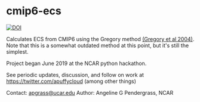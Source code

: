 # cmip6-ecs

[![DOI](https://zenodo.org/badge/215511082.svg)](https://zenodo.org/badge/latestdoi/215511082)


Calculates ECS from CMIP6 using the Gregory method [(Gregory et al 2004)](https://agupubs.onlinelibrary.wiley.com/doi/full/10.1029/2003GL018747). Note that this is a somewhat outdated method at this point, but it's still the simplest. 

Project began June 2019 at the NCAR python hackathon. 

See periodic updates, discussion, and follow on work at https://twitter.com/apuffycloud (among other things)

Contact: apgrass@ucar.edu
Author: Angeline G Pendergrass, NCAR
